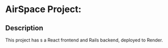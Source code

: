 # AirSpace Project:

## Description

This project has s a React frontend and Rails backend, deployed to Render.
